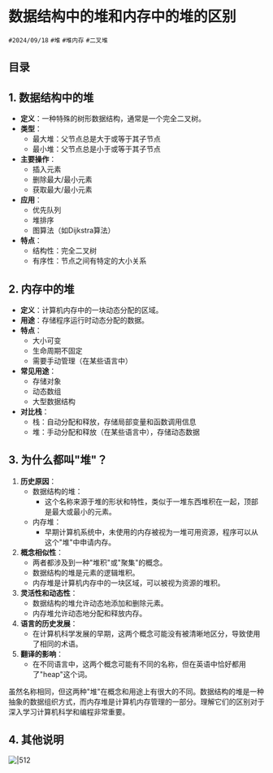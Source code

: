 
# 数据结构中的堆和内存中的堆的区别

`#2024/09/18` `#堆` `#堆内存` `#二叉堆` 



## 目录
<!-- toc -->
 ## 1. 数据结构中的堆 

- **定义**：一种特殊的树形数据结构，通常是一个完全二叉树。
- **类型**：
    - 最大堆：父节点总是大于或等于其子节点
    - 最小堆：父节点总是小于或等于其子节点
- **主要操作**：
    - 插入元素
    - 删除最大/最小元素
    - 获取最大/最小元素
- **应用**：
    - 优先队列
    - 堆排序
    - 图算法（如Dijkstra算法）
- **特点**：
    - 结构性：完全二叉树
    - 有序性：节点之间有特定的大小关系

## 2. 内存中的堆

- **定义**：计算机内存中的一块动态分配的区域。
- **用途**：存储程序运行时动态分配的数据。
- **特点**：
    - 大小可变
    - 生命周期不固定
    - 需要手动管理（在某些语言中）
- **常见用途**：
    - 存储对象
    - 动态数组
    - 大型数据结构
- **对比栈**：
    - 栈：自动分配和释放，存储局部变量和函数调用信息
    - 堆：手动分配和释放（在某些语言中），存储动态数据

## 3. 为什么都叫"堆"？

1. **历史原因**：
    - 数据结构的堆：
        - 这个名称来源于堆的形状和特性，类似于一堆东西堆积在一起，顶部是最大或最小的元素。
    - 内存堆：
        - 早期计算机系统中，未使用的内存被视为一堆可用资源，程序可以从这个"堆"中申请内存。
2. **概念相似性**：
    - 两者都涉及到一种"堆积"或"聚集"的概念。
    - 数据结构的堆是元素的逻辑堆积。
    - 内存堆是计算机内存中的一块区域，可以被视为资源的堆积。
3. **灵活性和动态性**：
    - 数据结构的堆允许动态地添加和删除元素。
    - 内存堆允许动态地分配和释放内存。
4. **语言的历史发展**：
    - 在计算机科学发展的早期，这两个概念可能没有被清晰地区分，导致使用了相同的术语。
5. **翻译的影响**：
    - 在不同语言中，这两个概念可能有不同的名称，但在英语中恰好都用了"heap"这个词。

虽然名称相同，但这两种"堆"在概念和用途上有很大的不同。数据结构的堆是一种抽象的数据组织方式，而内存堆是计算机内存管理的一部分。理解它们的区别对于深入学习计算机科学和编程非常重要。


## 4. 其他说明

![|512](https://832-1310531898.cos.ap-beijing.myqcloud.com/86921645374e40f809a54fb522b7f5f1.png)




